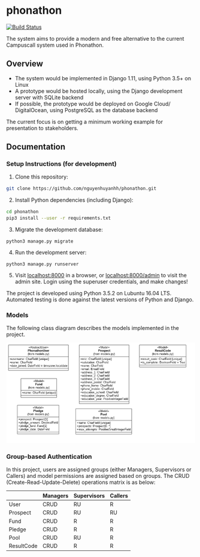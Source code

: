 # phonathon

[![Build Status](https://travis-ci.org/nguyenhuyanhh/phonathon.svg?branch=master)](https://travis-ci.org/nguyenhuyanhh/phonathon)

The system aims to provide a modern and free alternative to the current Campuscall system used in Phonathon.

## Overview

- The system would be implemented in Django 1.11, using Python 3.5+ on Linux
- A prototype would be hosted locally, using the Django development server with SQLite backend
- If possible, the prototype would be deployed on Google Cloud/ DigitalOcean, using PostgreSQL as the database backend

The current focus is on getting a minimum working example for presentation to stakeholders.

## Documentation

### Setup Instructions (for development)

1. Clone this repository: 

```sh
git clone https://github.com/nguyenhuyanhh/phonathon.git
```

2. Install Python dependencies (including Django):

```sh
cd phonathon
pip3 install --user -r requirements.txt
```

3. Migrate the development database: 

```
python3 manage.py migrate
```

4. Run the development server:

```
python3 manage.py runserver
```

5. Visit [localhost:8000](localhost:8000) in a browser, or [localhost:8000/admin](localhost:8000/admin) to visit the admin site. Login using the superuser credentials, and make changes!

The project is developed using Python 3.5.2 on Lubuntu 16.04 LTS. Automated testing is done against the latest versions of Python and Django.

### Models

The following class diagram describes the models implemented in the project.

![](docs/phonathon_uml.png)

### Group-based Authentication

In this project, users are assigned groups (either Managers, Supervisors or Callers) and model permissions are assigned based on groups. The CRUD (Create-Read-Update-Delete) operations matrix is as below:

| | Managers | Supervisors | Callers
| -- | -- | -- | --
| User | CRUD | RU | R
| Prospect | CRUD | RU | RU
| Fund | CRUD | R | R
| Pledge | CRUD | R | R
| Pool | CRUD | RU | R
| ResultCode | CRUD | R | R